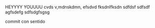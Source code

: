 HEYYYY YOUUUU
cvds v,mdnskdmn,
efsdvd
fksdnlfksdn
sdfdsf
sdfsdf
agfsdefg
sdfsdgfsgsg




<!-- COMMIT CON SENTIDO -->

commit con sentido
